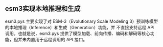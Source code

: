 ## esm3实现本地推理和生成
esm3.pys 主要实现了对 ESM-3（Evolutionary Scale Modeling 3）预训练模型的本地推理（Inference）和生成（Generation）功能，并 不直接支持远程 API 调用。也就是说，esm3.pys 提供了模型加载、前向传播、编码和解码等核心功能，但并未内置用于远程调用的 API 接口。
